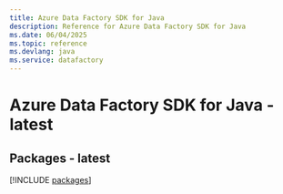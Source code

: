 ```yaml
---
title: Azure Data Factory SDK for Java
description: Reference for Azure Data Factory SDK for Java
ms.date: 06/04/2025
ms.topic: reference
ms.devlang: java
ms.service: datafactory
---
```

# Azure Data Factory SDK for Java - latest
## Packages - latest
[!INCLUDE [packages](data-factory-index.md)]